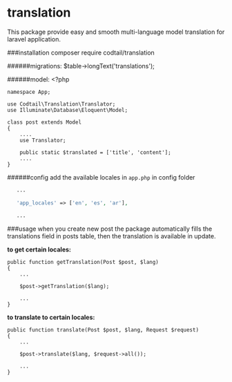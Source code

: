 # translation
This package provide easy and smooth multi-language model translation for laravel application.

###installation
    composer require codtail/translation

######migrations:
    $table->longText('translations');

######model:
    <?php
    
    namespace App;
    
    use Codtail\Translation\Translator;
    use Illuminate\Database\Eloquent\Model;
    
    class post extends Model
    {
        ....
        use Translator;
        
        public static $translated = ['title', 'content'];
        ....
    }
    
######config
add the available locales in ```app.php``` in config folder
 ```php
    ...
    
    'app_locales' => ['en', 'es', 'ar'], 
    
    ...
```
###usage
when you create new post the package automatically fills the translations field in posts table, then the translation is available in update. 

__to get certain locales:__  
```
public function getTranslation(Post $post, $lang)
{
    ...
    
    $post->getTranslation($lang);
    
    ...
}
```

__to translate to certain locales:__
```
public function translate(Post $post, $lang, Request $request)
{
    ...
    
    $post->translate($lang, $request->all());
    
    ...   
}
```
   
